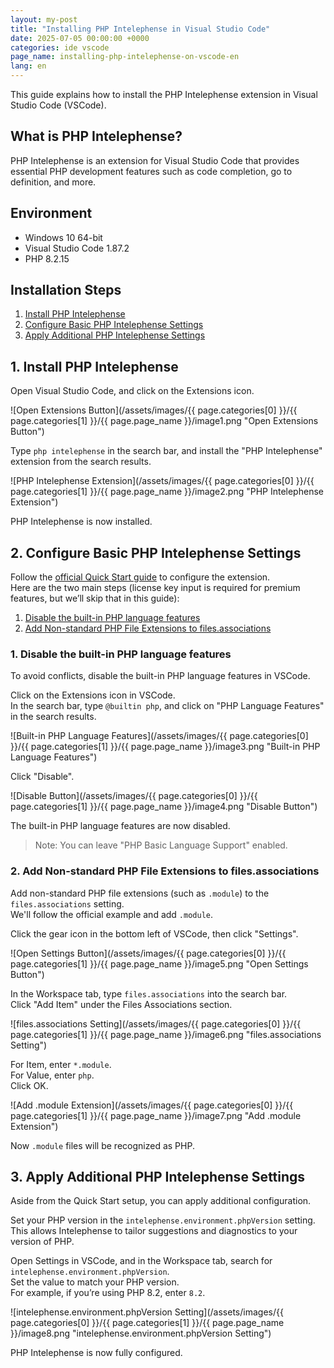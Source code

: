 ```yaml
---
layout: my-post
title: "Installing PHP Intelephense in Visual Studio Code"
date: 2025-07-05 00:00:00 +0000
categories: ide vscode
page_name: installing-php-intelephense-on-vscode-en
lang: en
---
```


This guide explains how to install the PHP Intelephense extension in Visual Studio Code (VSCode).

## What is PHP Intelephense?
PHP Intelephense is an extension for Visual Studio Code that provides essential PHP development features such as code completion, go to definition, and more.

## Environment
- Windows 10 64-bit
- Visual Studio Code 1.87.2
- PHP 8.2.15

## Installation Steps
1. [Install PHP Intelephense](#1-install-php-intelephense)
2. [Configure Basic PHP Intelephense Settings](#2-configure-basic-php-intelephense-settings)
3. [Apply Additional PHP Intelephense Settings](#3-apply-additional-php-intelephense-settings)

## 1. Install PHP Intelephense
Open Visual Studio Code, and click on the Extensions icon.

![Open Extensions Button](/assets/images/{{ page.categories[0] }}/{{ page.categories[1] }}/{{ page.page_name }}/image1.png "Open Extensions Button")

Type `php intelephense` in the search bar, and install the "PHP Intelephense" extension from the search results.

![PHP Intelephense Extension](/assets/images/{{ page.categories[0] }}/{{ page.categories[1] }}/{{ page.page_name }}/image2.png "PHP Intelephense Extension")

PHP Intelephense is now installed.

## 2. Configure Basic PHP Intelephense Settings
Follow the [official Quick Start guide](https://marketplace.visualstudio.com/items?itemName=bmewburn.vscode-intelephense-client) to configure the extension.    
Here are the two main steps (license key input is required for premium features, but we’ll skip that in this guide):  
1. [Disable the built-in PHP language features](#1-disable-the-built-in-php-language-features)
2. [Add Non-standard PHP File Extensions to files.associations](#2-add-non-standard-php-file-extensions-to-filesassociations)

### 1. Disable the built-in PHP language features
To avoid conflicts, disable the built-in PHP language features in VSCode.

Click on the Extensions icon in VSCode.  
In the search bar, type `@builtin php`, and click on "PHP Language Features" in the search results.

![Built-in PHP Language Features](/assets/images/{{ page.categories[0] }}/{{ page.categories[1] }}/{{ page.page_name }}/image3.png "Built-in PHP Language Features")

Click "Disable".

![Disable Button](/assets/images/{{ page.categories[0] }}/{{ page.categories[1] }}/{{ page.page_name }}/image4.png "Disable Button")

The built-in PHP language features are now disabled.  
> Note: You can leave "PHP Basic Language Support" enabled.

### 2. Add Non-standard PHP File Extensions to files.associations
Add non-standard PHP file extensions (such as `.module`) to the `files.associations` setting.  
We'll follow the official example and add `.module`.

Click the gear icon in the bottom left of VSCode, then click "Settings".

![Open Settings Button](/assets/images/{{ page.categories[0] }}/{{ page.categories[1] }}/{{ page.page_name }}/image5.png "Open Settings Button")

In the Workspace tab, type `files.associations` into the search bar.  
Click "Add Item" under the Files Associations section.

![files.associations Setting](/assets/images/{{ page.categories[0] }}/{{ page.categories[1] }}/{{ page.page_name }}/image6.png "files.associations Setting")

For Item, enter `*.module`.  
For Value, enter `php`.  
Click OK.

![Add .module Extension](/assets/images/{{ page.categories[0] }}/{{ page.categories[1] }}/{{ page.page_name }}/image7.png "Add .module Extension")

Now `.module` files will be recognized as PHP.

## 3. Apply Additional PHP Intelephense Settings
Aside from the Quick Start setup, you can apply additional configuration.

Set your PHP version in the `intelephense.environment.phpVersion` setting.  
This allows Intelephense to tailor suggestions and diagnostics to your version of PHP.

Open Settings in VSCode, and in the Workspace tab, search for `intelephense.environment.phpVersion`.  
Set the value to match your PHP version.  
For example, if you’re using PHP 8.2, enter `8.2`.

![intelephense.environment.phpVersion Setting](/assets/images/{{ page.categories[0] }}/{{ page.categories[1] }}/{{ page.page_name }}/image8.png "intelephense.environment.phpVersion Setting")

PHP Intelephense is now fully configured.